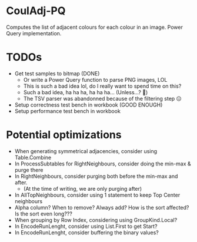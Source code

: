 # CoulAdj-PQ
Computes the list of adjacent colours for each colour in an image. Power Query implementation.


# TODOs

* Get test samples to bitmap (DONE)
    * Or write a Power Query function to parse PNG images, LOL
    * This is such a bad idea lol, do I really want to spend time on this?
    * Such a bad idea, ha ha ha, ha ha ha... (Unless...? 👀)
    * The TSV parser was abandonned because of the filtering step 😑
* Setup correctness test bench in workbook (GOOD ENOUGH)
* Setup performance test bench in workbook

# Potential optimizations

* When generating symmetrical adjacencies, consider using Table.Combine
* In ProcessSubtables for RightNeighbours, consider doing the min-max & purge there
* In RightNeighbours, consider purging both before the min-max and after. 
    * (At the time of writing, we are only purging after)
* In AllTopNeighbours, consider using 1 statement to keep Top Center neighbours
* Alpha column? When to remove? Always add? How is the sort affected? Is the sort even long???
* When grouping by Row Index, considering using GroupKind.Local?
* In EncodeRunLenght, consider using List.First to get Start?
* In EncodeRunLenght, consider buffering the binary values?


